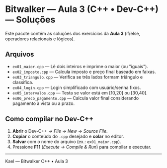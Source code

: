 
# Bitwalker — Aula 3 (C++ • Dev-C++) — Soluções

Este pacote contém as soluções dos exercícios da **Aula 3** (if/else, operadores relacionais e lógicos).

## Arquivos
- `ex01_maior.cpp` — Lê dois inteiros e imprime o maior (ou "iguais").
- `ex02_imposto.cpp` — Calcula imposto e preço final baseado em faixas.
- `ex03_triangulo.cpp` — Verifica se três lados formam triângulo e classifica.
- `ex04_login.cpp` — Login simplificado com usuário/senha fixos.
- `ex05_intervalos.cpp` — Testa se valor está em [10,20] ou [30,40].
- `ex06_preco_pagamento.cpp` — Calcula valor final considerando pagamento à vista ou a prazo.

## Como compilar no Dev-C++
1. **Abrir** o Dev-C++ → *File* → *New* → *Source File*.
2. **Copiar** o conteúdo do `.cpp` desejado e **colar** no editor.
3. **Salvar** com o nome do arquivo (ex.: `ex01_maior.cpp`).
4. Pressione **F11** (*Execute → Compile & Run*) para compilar e executar.

---

Kael — Bitwalker C++ • Aula 3
